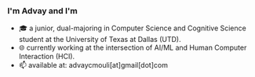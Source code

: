 ### I'm Advay and I'm

- 🎓 a junior, dual-majoring in Computer Science and Cognitive Science student at the University of Texas at Dallas (UTD). 
- 🌐 currently working at the intersection of AI/ML and Human Computer Interaction (HCI).
- 📫 available at: advaycmouli[at]gmail[dot]com


